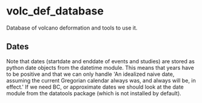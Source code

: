volc_def_database
=================

Database of volcano deformation and 
tools to use it.

Dates
-----

Note that dates (startdate and enddate of 
events and studies) are stored as python
date objects from the datetime module.
This means that years have to be positive
and that we can only handle 'An idealized 
naive date, assuming the current Gregorian 
calendar always was, and always will be, in 
effect.' If we need BC, or approximate dates
we should look at the date module from the
datatools package (which is not installed 
by default).

